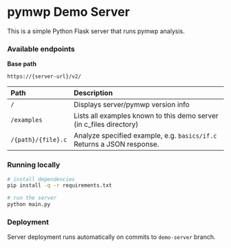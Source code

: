 # pymwp Demo Server

This is a simple Python Flask server that runs pymwp analysis.

### Available endpoints

**Base path**

```
https://{server-url}/v2/
```

| Path | Description |
:--- | :--- 
`/` | Displays server/pymwp version info
`/examples` | Lists all examples known to this demo server (in c_files directory)
`/{path}/{file}.c` | Analyze specified example, e.g. `basics/if.c` Returns a JSON response.


### Running locally

```bash
# install dependencies
pip install -q -r requirements.txt

# run the server
python main.py
```

### Deployment

Server deployment runs automatically on commits to `demo-server` branch.

